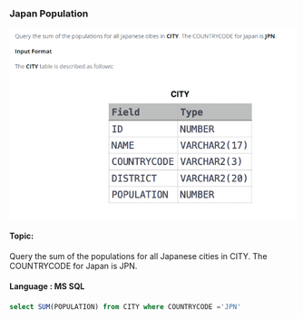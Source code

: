 ### Japan Population 

<img src="../PIc/27.png" alt="solution">


#### Topic:
Query the sum of the populations for all Japanese cities in CITY. The COUNTRYCODE for Japan is JPN.




#### Language : MS SQL
```sql
select SUM(POPULATION) from CITY where COUNTRYCODE ='JPN'
```
